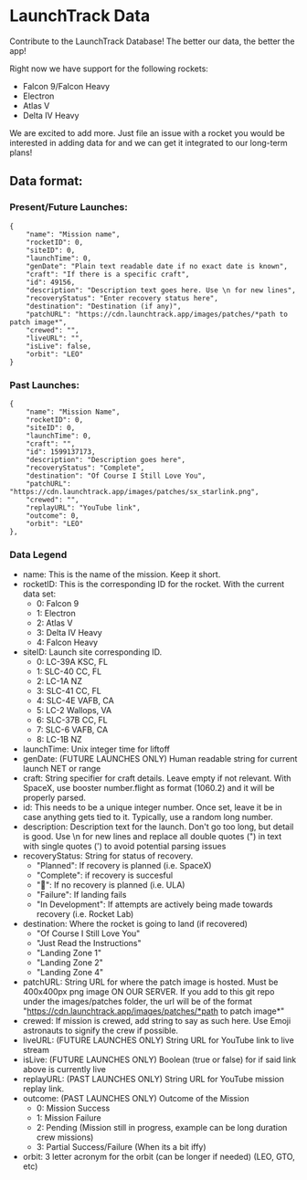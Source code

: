 # LaunchTrack Data
Contribute to the LaunchTrack Database! The better our data, the better the app!

Right now we have support for the following rockets:
- Falcon 9/Falcon Heavy
- Electron
- Atlas V
- Delta IV Heavy

We are excited to add more. Just file an issue with a rocket you would be interested in adding data for and we can get it integrated to our long-term plans!

## Data format:
### Present/Future Launches:
	{
        "name": "Mission name",
        "rocketID": 0,
        "siteID": 0,
        "launchTime": 0,
        "genDate": "Plain text readable date if no exact date is known",
        "craft": "If there is a specific craft",
        "id": 49156,
        "description": "Description text goes here. Use \n for new lines",
        "recoveryStatus": "Enter recovery status here",
        "destination": "Destination (if any)",
        "patchURL": "https://cdn.launchtrack.app/images/patches/*path to patch image*",
        "crewed": "",
        "liveURL": "",
        "isLive": false,
        "orbit": "LEO"
    }
### Past Launches:
	{
        "name": "Mission Name",
        "rocketID": 0,
        "siteID": 0,
        "launchTime": 0,
        "craft": "",
        "id": 1599137173,
        "description": "Description goes here",
        "recoveryStatus": "Complete",
        "destination": "Of Course I Still Love You",
        "patchURL": "https://cdn.launchtrack.app/images/patches/sx_starlink.png",
        "crewed": "",
        "replayURL": "YouTube link",
        "outcome": 0,
        "orbit": "LEO"
    },

### Data Legend
- name: This is the name of the mission. Keep it short.
- rocketID: This is the corresponding ID for the rocket. With the current data set:
	- 0: Falcon 9
	- 1: Electron
	- 2: Atlas V
	- 3: Delta IV Heavy
	- 4: Falcon Heavy
- siteID: Launch site corresponding ID.
	- 0: LC-39A KSC, FL
	- 1: SLC-40 CC, FL
	- 2: LC-1A NZ
	- 3: SLC-41 CC, FL
	- 4: SLC-4E VAFB, CA
	- 5: LC-2 Wallops, VA
	- 6: SLC-37B CC, FL
	- 7: SLC-6 VAFB, CA
	- 8: LC-1B NZ
- launchTime: Unix integer time for liftoff
- genDate: (FUTURE LAUNCHES ONLY) Human readable string for current launch NET or range
- craft: String specifier for craft details. Leave empty if not relevant. With SpaceX, use booster number.flight as format (1060.2) and it will be properly parsed.
- id: This needs to be a unique integer number. Once set, leave it be in case anything gets tied to it. Typically, use a random long number.
- description: Description text for the launch. Don't go too long, but detail is good. Use \n for new lines and replace all double quotes (") in text with single quotes (') to avoid potential parsing issues
- recoveryStatus: String for status of recovery.
	- "Planned": If recovery is planned (i.e. SpaceX)
	- "Complete": if recovery is succesful
	- "🚫": If no recovery is planned (i.e. ULA)
	- "Failure": If landing fails
	- "In Development": If attempts are actively being made towards recovery (i.e. Rocket Lab)
- destination: Where the rocket is going to land (if recovered)
	- "Of Course I Still Love You"
	- "Just Read the Instructions"
	- "Landing Zone 1"
	- "Landing Zone 2"
	- "Landing Zone 4"
- patchURL: String URL for where the patch image is hosted. Must be 400x400px png image ON OUR SERVER. If you add to this git repo under the images/patches folder, the url will be of the format "https://cdn.launchtrack.app/images/patches/*path to patch image*"
- crewed: If mission is crewed, add string to say as such here. Use Emoji astronauts to signify the crew if possible.
- liveURL: (FUTURE LAUNCHES ONLY) String URL for YouTube link to live stream
- isLive: (FUTURE LAUNCHES ONLY) Boolean (true or false) for if said link above is currently live
- replayURL: (PAST LAUNCHES ONLY) String URL for YouTube mission replay link.
- outcome: (PAST LAUNCHES ONLY) Outcome of the Mission
	- 0: Mission Success
	- 1: Mission Failure
	- 2: Pending (Mission still in progress, example can be long duration crew missions)
	- 3: Partial Success/Failure (When its a bit iffy)
- orbit: 3 letter acronym for the orbit (can be longer if needed) (LEO, GTO, etc)
